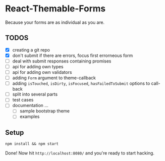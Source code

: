 # React-Themable-Forms

Because your forms are as individual as you are.

## TODOS

  - [x] creating a git repo
  - [x] don't submit if there are errors, focus first errorneous form
  - [ ] deal with submit responses containing promises
  - [ ] api for adding own types
  - [ ] api for adding own validators
  - [ ] adding `Form` argument to theme-callback
  - [ ] adding `isTouched`, `isDirty`, `isFocused`, `hasFailedToSubmit` options to <Fields> call-back
  - [ ] split into several parts
  - [ ] test cases
  - [ ] documentation ...
    - [ ] sample bootstrap theme
    - [ ] examples

## Setup

```
npm install && npm start
```

Done! Now hit `http://localhost:8080/` and you're ready to start hacking.